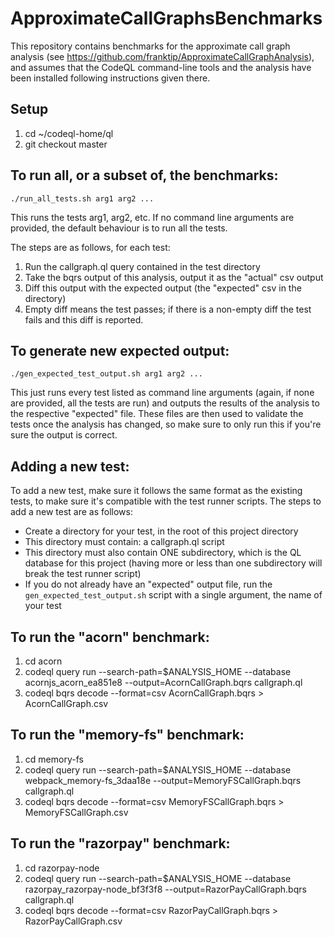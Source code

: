 # ApproximateCallGraphsBenchmarks

This repository contains benchmarks for the approximate call graph analysis (see https://github.com/franktip/ApproximateCallGraphAnalysis), and assumes that the CodeQL command-line tools and the analysis have been
installed following instructions given there.

## Setup
1. cd ~/codeql-home/ql
2. git checkout master

## To run all, or a subset of, the benchmarks:
`./run_all_tests.sh arg1 arg2 ...`

This runs the tests arg1, arg2, etc.
If no command line arguments are provided, the default behaviour is to run all the tests.

The steps are as follows, for each test:
1. Run the callgraph.ql query contained in the test directory
2. Take the bqrs output of this analysis, output it as the "actual" csv output
3. Diff this output with the expected output (the "expected" csv in the directory)
4. Empty diff means the test passes; if there is a non-empty diff the test fails and this diff is reported.

## To generate new expected output:
`./gen_expected_test_output.sh arg1 arg2 ...`

This just runs every test listed as command line arguments (again, if none are provided, all the tests are run) and outputs the results of the analysis to the respective "expected" file. 
These files are then used to validate the tests once the analysis has changed, so make sure to only run this if you're sure the output is correct.

## Adding a new test:

To add a new test, make sure it follows the same format as the existing tests, to make sure it's compatible with the test runner scripts.
The steps to add a new test are as follows:
* Create a directory for your test, in the root of this project directory
* This directory must contain: a callgraph.ql script
* This directory must also contain ONE subdirectory, which is the QL database for this project (having more or less than one subdirectory will break the test runner script)
* If you do not already have an "expected" output file, run the `gen_expected_test_output.sh` script with a single argument, the name of your test

## To run the "acorn" benchmark:
1. cd acorn
2. codeql query run --search-path=$ANALYSIS_HOME --database acornjs_acorn_ea851e8 --output=AcornCallGraph.bqrs callgraph.ql
3. codeql bqrs decode --format=csv AcornCallGraph.bqrs > AcornCallGraph.csv

## To run the "memory-fs" benchmark:
1. cd memory-fs
2. codeql query run --search-path=$ANALYSIS_HOME --database webpack_memory-fs_3daa18e --output=MemoryFSCallGraph.bqrs callgraph.ql
3. codeql bqrs decode --format=csv MemoryFSCallGraph.bqrs > MemoryFSCallGraph.csv

## To run the "razorpay" benchmark:
1. cd razorpay-node
2. codeql query run --search-path=$ANALYSIS_HOME --database razorpay_razorpay-node_bf3f3f8 --output=RazorPayCallGraph.bqrs callgraph.ql
3. codeql bqrs decode --format=csv RazorPayCallGraph.bqrs > RazorPayCallGraph.csv
